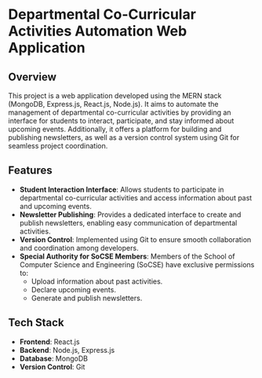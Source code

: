 # Departmental Co-Curricular Activities Automation Web Application

## Overview
This project is a web application developed using the MERN stack (MongoDB, Express.js, React.js, Node.js). It aims to automate the management of departmental co-curricular activities by providing an interface for students to interact, participate, and stay informed about upcoming events. Additionally, it offers a platform for building and publishing newsletters, as well as a version control system using Git for seamless project coordination.

## Features
- **Student Interaction Interface**: Allows students to participate in departmental co-curricular activities and access information about past and upcoming events.
- **Newsletter Publishing**: Provides a dedicated interface to create and publish newsletters, enabling easy communication of departmental activities.
- **Version Control**: Implemented using Git to ensure smooth collaboration and coordination among developers.
- **Special Authority for SoCSE Members**: Members of the School of Computer Science and Engineering (SoCSE) have exclusive permissions to:
  - Upload information about past activities.
  - Declare upcoming events.
  - Generate and publish newsletters.

## Tech Stack
- **Frontend**: React.js
- **Backend**: Node.js, Express.js
- **Database**: MongoDB
- **Version Control**: Git



